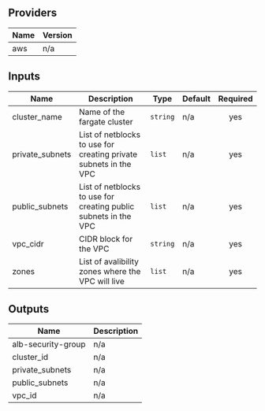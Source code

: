 ## Providers

| Name | Version |
|------|---------|
| aws | n/a |

## Inputs

| Name | Description | Type | Default | Required |
|------|-------------|------|---------|:-----:|
| cluster\_name | Name of the fargate cluster | `string` | n/a | yes |
| private\_subnets | List of netblocks to use for creating private subnets in the VPC | `list` | n/a | yes |
| public\_subnets | List of netblocks to use for creating public subnets in the VPC | `list` | n/a | yes |
| vpc\_cidr | CIDR block for the VPC | `string` | n/a | yes |
| zones | List of avalibility zones where the VPC will live | `list` | n/a | yes |

## Outputs

| Name | Description |
|------|-------------|
| alb-security-group | n/a |
| cluster\_id | n/a |
| private\_subnets | n/a |
| public\_subnets | n/a |
| vpc\_id | n/a |

